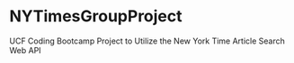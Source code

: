 # NYTimesGroupProject
UCF Coding Bootcamp Project to Utilize the New York Time Article Search Web API
